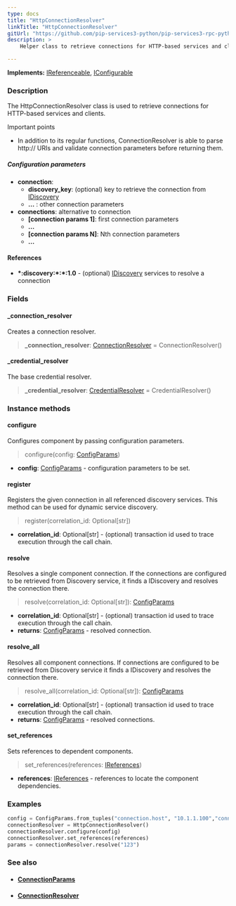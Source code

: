 ```yaml
---
type: docs
title: "HttpConnectionResolver"
linkTitle: "HttpConnectionResolver"
gitUrl: "https://github.com/pip-services3-python/pip-services3-rpc-python"
description: >
    Helper class to retrieve connections for HTTP-based services and clients.

---
```


**Implements:** [IReferenceable](../../../commons/refer/ireferenceable), [IConfigurable](../../../commons/config/iconfigurable)

### Description

The HttpConnectionResolver class is used to retrieve connections for HTTP-based services and clients.

Important points

- In addition to its regular functions, ConnectionResolver is able to parse http:// URIs and validate connection parameters before returning them.

##### Configuration parameters

- **connection**:    
    - **discovery_key**: (optional) key to retrieve the connection from [IDiscovery](../../../components/connect/idiscovery)
    - **...** : other connection parameters
- **connections**: alternative to connection
    - **[connection params 1]**: first connection parameters
    -  **...**
    - **[connection params N]**: Nth connection parameters
    -  **...**


#### References

- **\*:discovery:\*:\*:1.0** - (optional) [IDiscovery](../../../components/connect/idiscovery) services to resolve a connection



### Fields

<span class="hide-title-link">

#### _connection_resolver
Creates a connection resolver.
> **_connection_resolver**: [ConnectionResolver](../../../components/connect/connection_resolver) = ConnectionResolver()

#### _credential_resolver
The base credential resolver.
> **_credential_resolver**: [CredentialResolver](../../../components/auth/credential_resolver) = CredentialResolver()

</span>


### Instance methods

#### configure
Configures component by passing configuration parameters.

> configure(config: [ConfigParams](../../../commons/config/config_params))

- **config**: [ConfigParams](../../../commons/config/config_params) - configuration parameters to be set.


#### register
Registers the given connection in all referenced discovery services. This method can be used for dynamic service discovery.

> register(correlation_id: Optional[str])

- **correlation_id**: Optional[str] - (optional) transaction id used to trace execution through the call chain.


#### resolve
Resolves a single component connection. If the connections are configured to be retrieved from Discovery service,
it finds a IDiscovery and resolves the connection there.

> resolve(correlation_id: Optional[str]): [ConfigParams](../../../commons/config/config_params)

- **correlation_id**: Optional[str] - (optional) transaction id used to trace execution through the call chain.
- **returns**: [ConfigParams](../../../commons/config/config_params) - resolved connection.


#### resolve_all
Resolves all component connections. If connections are configured to be retrieved from Discovery service it finds a IDiscovery and resolves the connection there.

> resolve_all(correlation_id: Optional[str]): [ConfigParams](../../../commons/config/config_params)

- **correlation_id**: Optional[str] - (optional) transaction id used to trace execution through the call chain.
- **returns**: [ConfigParams](../../../commons/config/config_params) - resolved connections.


#### set_references
Sets references to dependent components.

> set_references(references: [IReferences](../../../commons/refer/ireferences))

- **references**: [IReferences](../../../commons/refer/ireferences) - references to locate the component dependencies.

### Examples

```python
config = ConfigParams.from_tuples("connection.host", "10.1.1.100","connection.port", 8080)
connectionResolver = HttpConnectionResolver()
connectionResolver.configure(config)
connectionResolver.set_references(references)
params = connectionResolver.resolve("123")
```


### See also
- #### [ConnectionParams](../../../components/connect/connection_params)
- #### [ConnectionResolver](../../../components/connect/connection_resolver)

